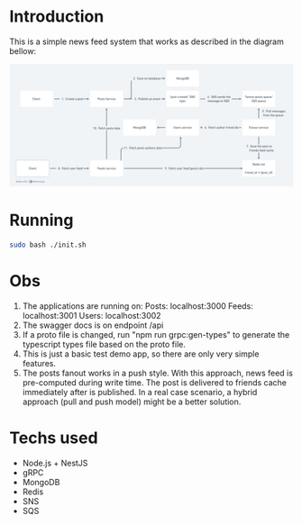 # Introduction

This is a simple news feed system that works as described in the diagram bellow:

![News feed design](./.screenshots/news_feed_design.png)

# Running

```bash
sudo bash ./init.sh
```

# Obs

1. The applications are running on:
   Posts: localhost:3000
   Feeds: localhost:3001
   Users: localhost:3002
2. The swagger docs is on endpoint /api
3. If a proto file is changed, run "npm run grpc:gen-types" to generate the typescript types file based on the proto file.
4. This is just a basic test demo app, so there are only very simple features.
5. The posts fanout works in a push style. With this approach, news feed is pre-computed during write time. The post is delivered to friends cache immediately after is published. In a real case scenario, a hybrid approach (pull and push model) might be a better solution.

# Techs used

- Node.js + NestJS
- gRPC
- MongoDB
- Redis
- SNS
- SQS
